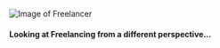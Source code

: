 

![Image of Freelancer](https://i.imgur.com/3ZQGxXa.jpg)

#### Looking at Freelancing from a different perspective...


